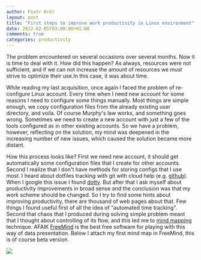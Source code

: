 ```yaml
---
author: Piotr Król
layout: post
title: "First steps to improve work productivity in Linux environment"
date: 2012-02-05T03:08:00+01:00
comments: true
categories: productivity
---
```


The problem encountered on several occasions over several months. Now it is time to deal with it. How did this happen? As always, resources were not sufficient, and if we can not increase the amount of resources we must strive to optimize their use.In this case, it was about time.  
    
    
While reading my last acquisition, once again I faced the problem of re-configure Linux account. Every time when I need new account for some reasons I need to configure some things manually. Most things are simple enough, we copy configuration files from the already existing user directory, and voila. Of course Murphy's law works, and something goes wrong. Sometimes we need to create a new account with just a few of the tools configured as in other existing accounts. So we have a problem, however, reflecting on the solution, my mind was deepened in the increasing number of new issues, which caused the solution became more distant.  
    
    
How this process looks like? First we need new account, it should get automatically some configuration files that I create for other accounts. Second I realize that I don't have methods for storing configs that I use most. I heard about dotfiles tracking with git with cloud help (e.g. [github](https://github.com/)). When I google this issue I found [dotty](https://github.com/trym/dotty). But after that I ask myself about productivity improvements in broad sense and the conclusion was that my work scheme should be changed. So I try to find some hints about improving productivity, there are thousand of web pages about that. Few things I found useful first of all the idea of "automated time tracking". Second that chaos that I produced during solving simple problem meant that I thought about controlling of its flow, and this led me to [mind mapping](http://en.wikipedia.org/wiki/Mind_map) technique. AFAIK [FreeMind](http://freemind.sourceforge.net/wiki/index.php/Main_Page) is the best free software for playing with this way of data presentation. Below I attach my first mind map in FreeMind, this is of course beta version.  
    
    

  ![](http://4.bp.blogspot.com/-JCXeznxAkyM/Ty3jqvKH1UI/AAAAAAAAAD8/6Rye6fkesjM/s640/improve_productivity.png)
    
